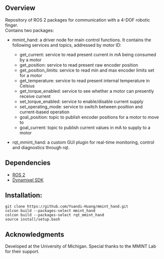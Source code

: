 ## Overview

Repository of ROS 2 packages for communication with a 4-DOF robotic finger.\
Contains two packages:
- mmint_hand: a driver node for main control functions. It contains the following services and topics, addressed by motor ID:
	* get_current: service to read present current in mA being consumed by a motor
	* get_position: service to read present raw encoder position
	* get_position_limits: service to read min and max encoder limits set for a motor
	* get_temperature: service to read present internal temperature in Celsius
	* get_torque_enabled: service to see whether a motor can presently receive current
	* set_torque_enabled: service to enable/disable current supply
	* set_operating_mode: service to switch between position and current-based operation
	* goal_position: topic to publish encoder positions for a motor to move to
	* goal_current: topic to publish current values in mA to supply to a motor


- rqt_mmint_hand: a custom GUI plugin for real-time monitoring, control and diagnostics through rqt.

## Dependencies
- [ROS 2](https://docs.ros.org/en/jazzy/Installation.html)
- [Dynamixel SDK](https://emanual.robotis.com/docs/en/software/dynamixel/dynamixel_sdk/download/)

## Installation:
```
git clone https://github.com/Yuandi-Huang/mmint_hand.git
colcon build --packages-select mmint_hand
colcon build --packages-select rqt_mmint_hand
source install/setup.bash
```
## Acknowledgments
Developed at the University of Michigan. Special thanks to the MMINT Lab for their support.